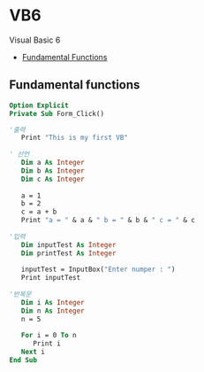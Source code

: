 # VB6
Visual Basic 6

- [Fundamental Functions](#fundamental-functions)


## Fundamental functions
```vb
Option Explicit
Private Sub Form_Click()

'출력
   Print "This is my first VB"
   
' 선언
   Dim a As Integer
   Dim b As Integer
   Dim c As Integer
    
   a = 1
   b = 2
   c = a + b
   Print "a = " & a & " b = " & b & " c = " & c
   
'입력
   Dim inputTest As Integer
   Dim printTest As Integer
   
   inputTest = InputBox("Enter numper : ")
   Print inputTest
   
'반복문
   Dim i As Integer
   Dim n As Integer
   n = 5
   
   For i = 0 To n
      Print i
   Next i
End Sub
```